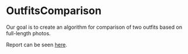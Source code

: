 # OutfitsComparison
Our goal is to create an algorithm for comparison of two outfits based on full-length photos.

Report can be seen [here](https://mashaka.github.io/OutfitsComparison/dashboard/).
